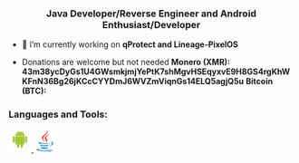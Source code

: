 <h3 align="center">Java Developer/Reverse Engineer and Android Enthusiast/Developer</h3>

- 🔭 I’m currently working on **qProtect and Lineage-PixelOS**

- Donations are welcome but not needed 
**Monero (XMR): 43m38ycDyGs1U4GWsmkjmjYePtK7shMgvHSEqyxvE9H8GS4rgKhWKFnN36Bg26jKCcCYYDmJ6WVZmViqnGs14ELQ5agjQ5u**
**Bitcoin (BTC):**


<h3 align="left">Languages and Tools:</h3>
<p align="left"> <a href="https://developer.android.com" target="_blank"> <img src="https://raw.githubusercontent.com/devicons/devicon/master/icons/android/android-original-wordmark.svg" alt="android" width="40" height="40"/> </a> <a href="https://www.java.com" target="_blank"> <img src="https://raw.githubusercontent.com/devicons/devicon/master/icons/java/java-original.svg" alt="java" width="40" height="40"/> </a> </p>
